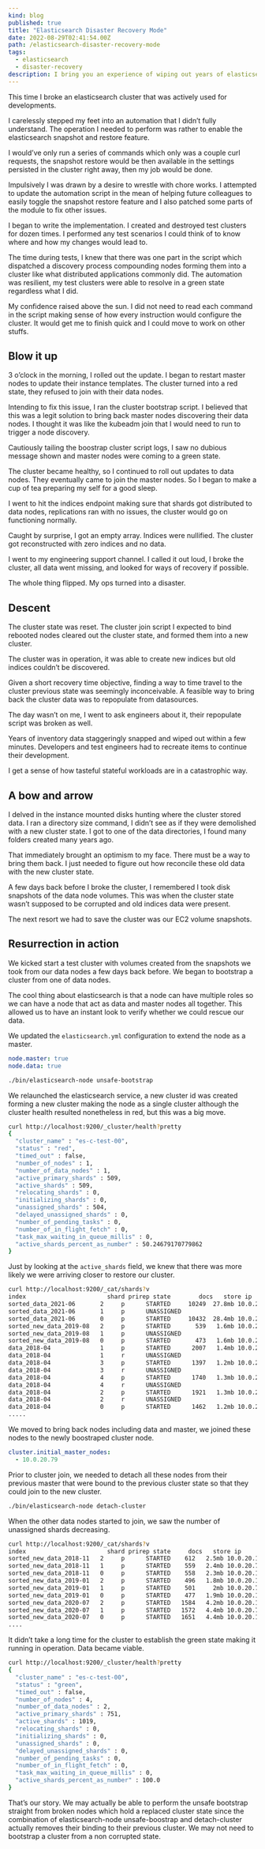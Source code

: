 ```yaml
---
kind: blog
published: true
title: "Elasticsearch Disaster Recovery Mode"
date: 2022-08-29T02:41:54.00Z
path: /elasticsearch-disaster-recovery-mode
tags:
  - elasticsearch
  - disaster-recovery
description: I bring you an experience of wiping out years of elasticsearch cluster data and how a restore was possible in play with elasticsearch builtin tools. You would admire how well designed and built this software is by what it brings to counteract failures.
---
```


This time I broke an elasticsearch cluster that was actively used for developments.

I carelessly stepped my feet into an automation that I didn’t fully understand. The operation I needed to perform was rather to enable the elasticsearch snapshot and restore feature.

I would’ve only run a series of commands which only was a couple curl requests, the snapshot restore would be then available in the settings persisted in the cluster right away, then my job would be done.

Impulsively I was drawn by a desire to wrestle with chore works. I attempted to update the automation script in the mean of helping future colleagues to easily toggle the snapshot restore feature and I also patched some parts of the module to fix other issues.

I began to write the implementation. I created and destroyed test clusters for dozen times. I performed any test scenarios I could think of to know where and how my changes would lead to.

The time during tests, I knew that there was one part in the script which dispatched a discovery process compounding nodes forming them into a cluster like what distributed applications commonly did. The automation was resilient, my test clusters were able to resolve in a green state regardless what I did.

My confidence raised above the sun. I did not need to read each command in the script making sense of how every instruction would configure the cluster. It would get me to finish quick and I could move to work on other stuffs.

## Blow it up

3 o’clock in the morning, I rolled out the update. I began to restart master nodes to update their instance templates. The cluster turned into a red state, they refused to join with their data nodes.

Intending to fix this issue, I ran the cluster bootstrap script. I believed that this was a legit solution to bring back master nodes discovering their data nodes. I thought it was like the kubeadm join that I would need to run to trigger a node discovery.

Cautiously tailing the boostrap cluster script logs, I saw no dubious message shown and master nodes were coming to a green state.

The cluster became healthy, so I continued to roll out updates to data nodes. They eventually came to join the master nodes. So I began to make a cup of tea preparing my self for a good sleep.

I went to hit the indices endpoint making sure that shards got distributed to data nodes, replications ran with no issues, the cluster would go on functioning normally.

Caught by surprise, I got an empty array. Indices were nullified. The cluster got reconstructed with zero indices and no data.

I went to my engineering support channel. I called it out loud, I broke the cluster, all data went missing, and looked for ways of recovery if possible.

The whole thing flipped. My ops turned into a disaster.

## Descent

The cluster state was reset. The cluster join script I expected to bind rebooted nodes cleared out the cluster state, and formed them into a new cluster.

The cluster was in operation, it was able to create new indices but old indices couldn’t be discovered.

Given a short recovery time objective, finding a way to time travel to the cluster previous state was seemingly inconceivable. A feasible way to bring back the cluster data was to repopulate from datasources.

The day wasn’t on me, I went to ask engineers about it, their repopulate script was broken as well.

Years of inventory data staggeringly snapped and wiped out within a few minutes. Developers and test engineers had to recreate items to continue their development.

I get a sense of how tasteful stateful workloads are in a catastrophic way.

## A bow and arrow

I delved in the instance mounted disks hunting where the cluster stored data. I ran a directory size command, I didn’t see as if they were demolished with a new cluster state. I got to one of the data directories, I found many folders created many years ago.

That immediately brought an optimism to my face. There must be a way to bring them back. I just needed to figure out how reconcile these old data with the new cluster state.

A few days back before I broke the cluster, I remembered I took disk snapshots of the data node volumes. This was when the cluster state wasn’t supposed to be corrupted and old indices data were present.

The next resort we had to save the cluster was our EC2 volume snapshots.

## Resurrection in action

We kicked start a test cluster with volumes created from the snapshots we took from our data nodes a few days back before. We began to bootstrap a cluster from one of data nodes.

The cool thing about elasticsearch is that a node can have multiple roles so we can have a node that act as data and master nodes all together. This allowed us to have an instant look to verify whether we could rescue our data.

We updated the `elasticsearch.yml` configuration to extend the node as a master.

```yaml
node.master: true
node.data: true
```

```bash
./bin/elasticsearch-node unsafe-bootstrap
```

We relaunched the elasticsearch service, a new cluster id was created forming a new cluster making the node as a single cluster although the cluster health resulted nonetheless in red, but this was a big move.

```bash
curl http://localhost:9200/_cluster/health?pretty
{
  "cluster_name" : "es-c-test-00",
  "status" : "red",
  "timed_out" : false,
  "number_of_nodes" : 1,
  "number_of_data_nodes" : 1,
  "active_primary_shards" : 509,
  "active_shards" : 509,
  "relocating_shards" : 0,
  "initializing_shards" : 0,
  "unassigned_shards" : 504,
  "delayed_unassigned_shards" : 0,
  "number_of_pending_tasks" : 0,
  "number_of_in_flight_fetch" : 0,
  "task_max_waiting_in_queue_millis" : 0,
  "active_shards_percent_as_number" : 50.24679170779862
}
```

Just by looking at the `active_shards` field, we knew that there was more likely we were arriving closer to restore our cluster.

```bash
curl http://localhost:9200/_cat/shards?v
index                       shard prirep state        docs   store ip         node
sorted_data_2021-06       2     p      STARTED     10249  27.8mb 10.0.20.79 ip-10-0-20-79
sorted_data_2021-06       1     p      UNASSIGNED
sorted_data_2021-06       0     p      STARTED     10432  28.4mb 10.0.20.79 ip-10-0-20-79
sorted_new_data_2019-08   2     p      STARTED       539   1.6mb 10.0.20.79 ip-10-0-20-79
sorted_new_data_2019-08   1     p      UNASSIGNED
sorted_new_data_2019-08   0     p      STARTED       473   1.6mb 10.0.20.79 ip-10-0-20-79
data_2018-04              1     p      STARTED      2007   1.4mb 10.0.20.79 ip-10-0-20-79
data_2018-04              1     r      UNASSIGNED
data_2018-04              3     p      STARTED      1397   1.2mb 10.0.20.79 ip-10-0-20-79
data_2018-04              3     r      UNASSIGNED
data_2018-04              4     p      STARTED      1740   1.3mb 10.0.20.79 ip-10-0-20-79
data_2018-04              4     r      UNASSIGNED
data_2018-04              2     p      STARTED      1921   1.3mb 10.0.20.79 ip-10-0-20-79
data_2018-04              2     r      UNASSIGNED
data_2018-04              0     p      STARTED      1462   1.2mb 10.0.20.79 ip-10-0-20-79
.....
```

We moved to bring back nodes including data and master, we joined these nodes to the newly boostraped cluster node.

```yaml
cluster.initial_master_nodes:
  - 10.0.20.79
```

Prior to cluster join, we needed to detach all these nodes from their previous master that were bound to the previous cluster state so that they could join to the new cluster.

```bash
./bin/elasticsearch-node detach-cluster
```

When the other data nodes started to join, we saw the number of unassigned shards decreasing.

```bash
curl http://localhost:9200/_cat/shards?v
index                       shard prirep state     docs   store ip          node
sorted_new_data_2018-11   2     p      STARTED    612   2.5mb 10.0.20.173 ip-10-0-20-173
sorted_new_data_2018-11   1     p      STARTED    559   2.4mb 10.0.20.79  ip-10-0-20-79
sorted_new_data_2018-11   0     p      STARTED    558   2.3mb 10.0.20.173 ip-10-0-20-173
sorted_new_data_2019-01   2     p      STARTED    496   1.8mb 10.0.20.173 ip-10-0-20-173
sorted_new_data_2019-01   1     p      STARTED    501     2mb 10.0.20.79  ip-10-0-20-79
sorted_new_data_2019-01   0     p      STARTED    477   1.9mb 10.0.20.173 ip-10-0-20-173
sorted_new_data_2020-07   2     p      STARTED   1584   4.2mb 10.0.20.173 ip-10-0-20-173
sorted_new_data_2020-07   1     p      STARTED   1572   4.4mb 10.0.20.79  ip-10-0-20-79
sorted_new_data_2020-07   0     p      STARTED   1651   4.4mb 10.0.20.173 ip-10-0-20-173
....
```

It didn’t take a long time for the cluster to establish the green state making it running in operation. Data became viable.

```bash
curl http://localhost:9200/_cluster/health?pretty
{
  "cluster_name" : "es-c-test-00",
  "status" : "green",
  "timed_out" : false,
  "number_of_nodes" : 4,
  "number_of_data_nodes" : 2,
  "active_primary_shards" : 751,
  "active_shards" : 1019,
  "relocating_shards" : 0,
  "initializing_shards" : 0,
  "unassigned_shards" : 0,
  "delayed_unassigned_shards" : 0,
  "number_of_pending_tasks" : 0,
  "number_of_in_flight_fetch" : 0,
  "task_max_waiting_in_queue_millis" : 0,
  "active_shards_percent_as_number" : 100.0
}
```

That’s our story. We may actually be able to perform the unsafe bootstrap straight from broken nodes which hold a replaced cluster state since the combination of elasticsearch-node unsafe-boostrap and detach-cluster actually removes their binding to their previous cluster. We may not need to bootstrap a cluster from a non corrupted state.
